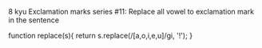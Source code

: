 8 kyu
Exclamation marks series #11: Replace all vowel to exclamation mark in the sentence

function replace(s){
  return  s.replace(/[a,o,i,e,u]/gi, '!');
}
